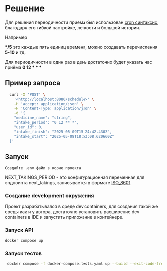 # Решение

Для решения переодичности приема был использован [cron синтаксис](https://en.wikipedia.org/wiki/Cron#CRON_expression), благодаря его гибкой настройке, легкости и большой истории.

Например

**\*/5** это каждые пять единиц времени, можно создавать перечисления **5-10** и тд.

Для периодичности в один раз в день достаточно будет указать час приёма **0 12 \* \* \***

## Пример запроса

```bash
  curl -X 'POST' \
    '<http://localhost:8080/schedule>' \
    -H 'accept: application/json' \
    -H 'Content-Type: application/json' \
    -d '{
    "medicine_name": "string",
    "intake_period": "0 12 ** *",
    "user_id": 0,
    "intake_finish": "2025-05-09T15:24:42.430Z",
    "intake_start": "2025-05-08T18:53:08.620660Z"
  }'
```

## Запуск

    Создайте .env файл в корне проекта

NEXT_TAKINGS_PERIOD - это конфигурационная переменная для эндпоинта next_takings, записывается в формате [ISO_8601](https://en.m.wikipedia.org/wiki/ISO_8601#Durations)

### Создание development окружения

Проект разрабатывался в среде dev containers, для создания такой же среды как и у автора, достаточно установить расширение dev containers в IDE и запустить приложение в контейнере.
  
### Запуск API

```bash
docker compose up
```

### Запуск тестов

```bash
 docker compose -f docker-compose.tests.yaml up --build --exit-code-from tests
```
